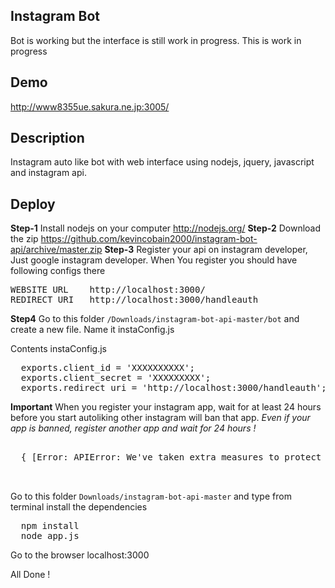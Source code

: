 Instagram Bot
-------------

Bot is working but the interface is still work in progress. This is work in progress

Demo
----

http://www8355ue.sakura.ne.jp:3005/

Description
-----------

Instagram auto like bot with web interface using nodejs, jquery, javascript and instagram api.


Deploy
------

**Step-1** Install nodejs on your computer http://nodejs.org/
**Step-2** Download the zip https://github.com/kevincobain2000/instagram-bot-api/archive/master.zip
**Step-3** Register your api on instagram developer, Just google instagram developer. When You register you should have following configs there
<pre>
WEBSITE URL    http://localhost:3000/
REDIRECT URI   http://localhost:3000/handleauth
</pre>

**Step4** Go to this folder ``/Downloads/instagram-bot-api-master/bot`` and create a new file. Name it instaConfig.js

Contents instaConfig.js

<pre>
  exports.client_id = 'XXXXXXXXXX';
  exports.client_secret = 'XXXXXXXXX';
  exports.redirect_uri = 'http://localhost:3000/handleauth';
</pre>

**Important** When you register your instagram app, wait for at least 24 hours before you start autoliking
other instagram will ban that app. *Even if your app is banned, register another app and wait for 24 hours !*

<pre>

  { [Error: APIError: We've taken extra measures to protect the Instagram API from abnormal activity. Since you have recently created your API application, please contact apidevelopers@instagram.com to receive whitelisting for a higher rate limit.]
  
 </pre>

Go to this folder ``Downloads/instagram-bot-api-master`` and type from terminal install the dependencies
<pre>
  npm install
  node app.js
</pre>

Go to the browser localhost:3000

All Done !
